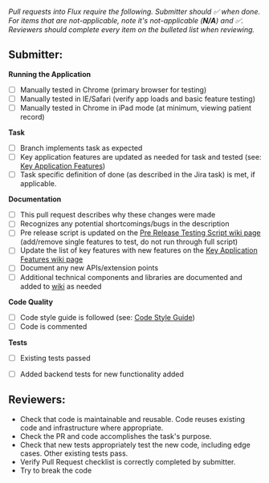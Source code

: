 _Pull requests into Flux require the following. Submitter should :white_check_mark: when done. For items that are not-applicable, note it's not-applicable (**N/A**) and :white_check_mark:. Reviewers should complete every item on the bulleted list when reviewing._


## Submitter:

**Running the Application**

- [ ] Manually tested in Chrome (primary browser for testing)
- [ ] Manually tested in IE/Safari (verify app loads and basic feature testing)
- [ ] Manually tested in Chrome in iPad mode (at minimum, viewing patient record)

**Task**

- [ ] Branch implements task as expected
- [ ] Key application features are updated as needed for task and tested (see: [Key Application Features](https://github.com/FluxNotes/flux/wiki/Key-Application-Features))
- [ ] Task specific definition of done (as described in the Jira task) is met, if applicable.

**Documentation**

- [ ] This pull request describes why these changes were made
- [ ] Recognizes any potential shortcomings/bugs in the description 
- [ ] Pre release script is updated on the [Pre Release Testing Script wiki page](https://github.com/FluxNotes/flux/wiki/Pre-Release-Testing-Script) (add/remove single features to test, do not run through full script)
- [ ] Update the list of key features with new features on the [Key Application Features wiki page](https://github.com/FluxNotes/flux/wiki/Key-Application-Features)
- [ ] Document any new APIs/extension points
- [ ] Additional technical components and libraries are documented and added to [wiki](https://github.com/FluxNotes/flux/wiki/About-Flux-Notes) as needed

**Code Quality**

- [ ] Code style guide is followed (see: [Code Style Guide](https://github.com/FluxNotes/flux/wiki/JavaScript-and-HTML-Code-Style-Guide))
- [ ] Code is commented

**Tests**

- [ ] Existing tests passed
- [ ] Added backend tests for new functionality added


## Reviewers:

- Check that code is maintainable and reusable. Code reuses existing code and infrastructure where appropriate.
- Check the PR and code accomplishes the task's purpose.
- Check that new tests appropriately test the new code, including edge cases. Other existing tests pass.
- Verify Pull Request checklist is correctly completed by submitter.
- Try to break the code
